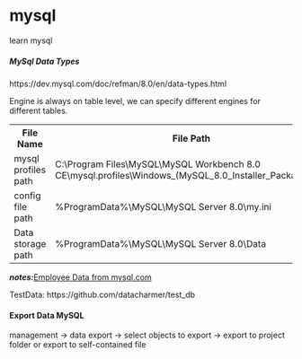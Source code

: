 # mysql
learn mysql

<h5>MySql Data Types</h5> https://dev.mysql.com/doc/refman/8.0/en/data-types.html
<p>Engine is always on table level, we can specify different engines for different tables.</p>
<table>
    <tr>
        <th>File Name</th>
        <th>File Path</th>
    </tr>
    <tr>
        <td>mysql profiles path</td>
        <td>C:\Program Files\MySQL\MySQL Workbench 8.0 CE\mysql.profiles\Windows_(MySQL_8.0_Installer_Package).xml</td>
    </tr>
    <tr>
        <td>config file path</td>
        <td>%ProgramData%\MySQL\MySQL Server 8.0\my.ini</td>
    </tr>
    <tr>
        <td>Data storage path</td>
        <td>%ProgramData%\MySQL\MySQL Server 8.0\Data</td>
    </tr>
</table>
<p><b><i>notes:</i></b><a href="https://dev.mysql.com/doc/employee/en/employees-installation.html">Employee Data from mysql.com</a></p>
TestData: https://github.com/datacharmer/test_db
<h4>Export Data MySQL</h4>
management -> data export -> select objects to export -> export to project folder or export to self-contained file